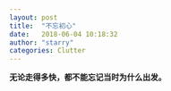 ```yaml
---
layout: post
title:  "不忘初心"
date:   2018-06-04 10:18:32
author: "starry"
categories: Clutter
---
```

<strong>无论走得多快，都不能忘记当时为什么出发。</strong>
